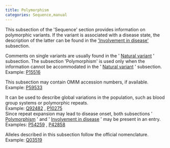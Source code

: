 ```yaml
---
title: Polymorphism
categories: Sequence,manual
---
```


This subsection of the 'Sequence' section provides information on polymorphic variants. If the variant is associated with a disease state, the description of the latter can be found in the ['Involvement in disease'](https://www.uniprot.org/help/involvement%5Fin%5Fdisease) subsection.

Comments on single variants are usually found in the ' [Natural variant](https://www.uniprot.org/help/variant) ' subsection. The subsection 'Polymorphism' is used only when the information cannot be accommodated in the ' [Natural variant](https://www.uniprot.org/help/variant) ' subsection.  
Example: [P15516](https://www.uniprot.org/uniprotkb/P15516#sequences)

This subsection may contain OMIM accession numbers, if available.  
Example: [P59533](https://www.uniprot.org/uniprotkb/P59533#sequences)

It can be used to describe global variations in the population, such as blood group systems or polymorphic repeats.  
Example: [Q92482](https://www.uniprot.org/uniprotkb/Q92482#sequences) , [P10275](https://www.uniprot.org/uniprotkb/P10275#sequences)  
Since repeat expansion may lead to disease onset, both subsections ' [Polymorphism](https://www.uniprot.org/help/polymorphism) ' and ' [Involvement in disease](https://www.uniprot.org/help/involvement_in_disease) ' may be present in an entry.  
Examples: [P54259](https://www.uniprot.org/uniprotkb/P54259#sequences) , [P42858](https://www.uniprot.org/uniprotkb/P42858#sequences)

Alleles described in this subsection follow the official nomenclature.  
Example: [Q03519](https://www.uniprot.org/uniprotkb/Q03519#sequences)
